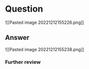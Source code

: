 # Question
![[Pasted image 20221212155226.png]]
## Answer
![[Pasted image 20221212155238.png]]
### Further review
